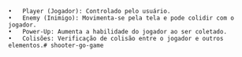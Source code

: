 	•	Player (Jogador): Controlado pelo usuário.
	•	Enemy (Inimigo): Movimenta-se pela tela e pode colidir com o jogador.
	•	Power-Up: Aumenta a habilidade do jogador ao ser coletado.
	•	Colisões: Verificação de colisão entre o jogador e outros elementos.# shooter-go-game
